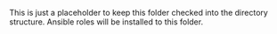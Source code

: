 This is just a placeholder to keep this folder checked into the directory structure.
Ansible roles will be installed to this folder.
